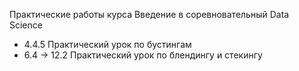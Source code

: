 Практические работы курса Введение в соревновательный Data Science

* 4.4.5 Практический урок по бустингам 
* 6.4 -> 12.2 Практический урок по блендингу и стекингу